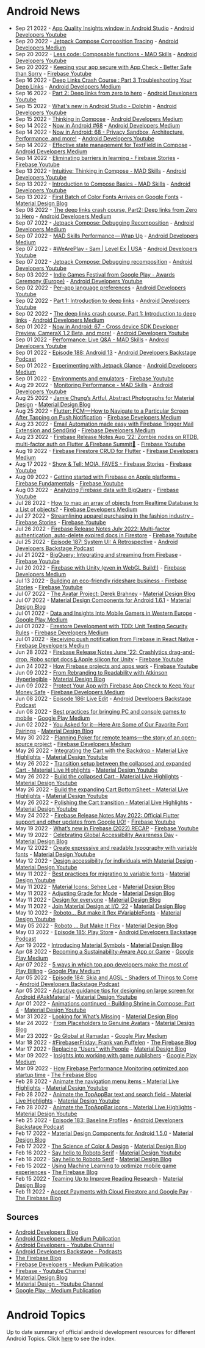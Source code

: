 # Android News

<!-- NEWS:START -->
- Sep 21 2022 - [App Quality Insights window in Android Studio](https://www.youtube.com/watch?v=lYBeOQWKEYI) - [Android Developers Youtube](https://www.youtube.com/c/AndroidDevelopers)
- Sep 20 2022 - [Jetpack Compose Composition Tracing](https://medium.com/androiddevelopers/jetpack-compose-composition-tracing-9ec2b3aea535?source=rss----95b274b437c2---4) - [Android Developers Medium](https://medium.com/androiddevelopers)
- Sep 20 2022 - [Less code: Composable functions - MAD Skills](https://www.youtube.com/watch?v=fFLBCgoHHys) - [Android Developers Youtube](https://www.youtube.com/c/AndroidDevelopers)
- Sep 20 2022 - [Keeping your app secure with App Check - Better Safe than Sorry](https://www.youtube.com/watch?v=TzLON3oVGE0) - [Firebase Youtube](https://www.youtube.com/user/Firebase)
- Sep 16 2022 - [Deep Links Crash Course : Part 3 Troubleshooting Your Deep Links](https://medium.com/androiddevelopers/deep-links-crash-course-part-3-troubleshooting-your-deep-links-61329fecb93?source=rss----95b274b437c2---4) - [Android Developers Medium](https://medium.com/androiddevelopers)
- Sep 16 2022 - [Part 2: Deep links from zero to hero](https://www.youtube.com/watch?v=SCl_rdp0Wik) - [Android Developers Youtube](https://www.youtube.com/c/AndroidDevelopers)
- Sep 15 2022 - [What's new in Android Studio - Dolphin](https://www.youtube.com/watch?v=EQ_btxhpRzU) - [Android Developers Youtube](https://www.youtube.com/c/AndroidDevelopers)
- Sep 15 2022 - [Thinking in Compose](https://medium.com/androiddevelopers/thinking-in-compose-c4ef150bb7cf?source=rss----95b274b437c2---4) - [Android Developers Medium](https://medium.com/androiddevelopers)
- Sep 14 2022 - [Now in Android #68](https://medium.com/androiddevelopers/now-in-android-68-f695e822863c?source=rss----95b274b437c2---4) - [Android Developers Medium](https://medium.com/androiddevelopers)
- Sep 14 2022 - [Now in Android: 68 - Privacy Sandbox, Architecture, Performance, and more!](https://www.youtube.com/watch?v=SHEbEakgr5w) - [Android Developers Youtube](https://www.youtube.com/c/AndroidDevelopers)
- Sep 14 2022 - [Effective state management for TextField in Compose](https://medium.com/androiddevelopers/effective-state-management-for-textfield-in-compose-d6e5b070fbe5?source=rss----95b274b437c2---4) - [Android Developers Medium](https://medium.com/androiddevelopers)
- Sep 14 2022 - [Eliminating barriers in learning - Firebase Stories](https://www.youtube.com/watch?v=nZj6C86mGck) - [Firebase Youtube](https://www.youtube.com/user/Firebase)
- Sep 13 2022 - [Intuitive: Thinking in Compose - MAD Skills](https://www.youtube.com/watch?v=4zf30a34OOA) - [Android Developers Youtube](https://www.youtube.com/c/AndroidDevelopers)
- Sep 13 2022 - [Introduction to Compose Basics - MAD Skills](https://www.youtube.com/watch?v=4UXJTeb9Khg) - [Android Developers Youtube](https://www.youtube.com/c/AndroidDevelopers)
- Sep 13 2022 - [First Batch of Color Fonts Arrives on Google Fonts](https://material.io/blog/color-fonts-are-here) - [Material Design Blog](https://material.io/blog)
- Sep 08 2022 - [The deep links crash course, Part2: Deep links from Zero to Hero](https://medium.com/androiddevelopers/the-deep-links-crash-course-part2-deep-links-from-zero-to-hero-37f94cc8fb88?source=rss----95b274b437c2---4) - [Android Developers Medium](https://medium.com/androiddevelopers)
- Sep 07 2022 - [Jetpack Compose: Debugging Recomposition](https://medium.com/androiddevelopers/jetpack-compose-debugging-recomposition-bfcf4a6f8d37?source=rss----95b274b437c2---4) - [Android Developers Medium](https://medium.com/androiddevelopers)
- Sep 07 2022 - [MAD Skills Performance — Wrap Up](https://medium.com/androiddevelopers/mad-skills-performance-wrap-up-33688abfc51f?source=rss----95b274b437c2---4) - [Android Developers Medium](https://medium.com/androiddevelopers)
- Sep 07 2022 - [#WeArePlay - Sam | Level Ex | USA](https://www.youtube.com/watch?v=WmST1gOWq1g) - [Android Developers Youtube](https://www.youtube.com/c/AndroidDevelopers)
- Sep 07 2022 - [Jetpack Compose: Debugging recomposition](https://www.youtube.com/watch?v=SWBN0y0lFNY) - [Android Developers Youtube](https://www.youtube.com/c/AndroidDevelopers)
- Sep 03 2022 - [Indie Games Festival from Google Play - Awards Ceremony (Europe)](https://www.youtube.com/watch?v=LlFm0V2m5wY) - [Android Developers Youtube](https://www.youtube.com/c/AndroidDevelopers)
- Sep 02 2022 - [Per-app language preferences](https://www.youtube.com/watch?v=DUKnNWwcNvo) - [Android Developers Youtube](https://www.youtube.com/c/AndroidDevelopers)
- Sep 02 2022 - [Part 1: Introduction to deep links](https://www.youtube.com/watch?v=1qFIg-lz4Ys) - [Android Developers Youtube](https://www.youtube.com/c/AndroidDevelopers)
- Sep 02 2022 - [The deep links crash course, Part 1: Introduction to deep links](https://medium.com/androiddevelopers/the-deep-links-crash-course-part-1-introduction-to-deep-links-2189e509e269?source=rss----95b274b437c2---4) - [Android Developers Medium](https://medium.com/androiddevelopers)
- Sep 01 2022 - [Now in Android: 67 - Cross device SDK Developer Preview, CameraX 1.2 Beta, and more!](https://www.youtube.com/watch?v=DOyrGgoNkPY) - [Android Developers Youtube](https://www.youtube.com/c/AndroidDevelopers)
- Sep 01 2022 - [Performance: Live Q&A - MAD Skills](https://www.youtube.com/watch?v=hsK5kggwIcM) - [Android Developers Youtube](https://www.youtube.com/c/AndroidDevelopers)
- Sep 01 2022 - [Episode 188: Android 13](http://adbackstage.libsyn.com/episode-188-android-13) - [Android Developers Backstage Podcast](https://adbackstage.libsyn.com/)
- Sep 01 2022 - [Experimenting with Jetpack Glance](https://medium.com/androiddevelopers/experimenting-with-jetpack-glance-35fbffe520f4?source=rss----95b274b437c2---4) - [Android Developers Medium](https://medium.com/androiddevelopers)
- Sep 01 2022 - [Environments and emulators](https://www.youtube.com/watch?v=xyvxvnIlgBo) - [Firebase Youtube](https://www.youtube.com/user/Firebase)
- Aug 29 2022 - [Monitoring Performance - MAD Skills](https://www.youtube.com/watch?v=GiBu21pP9I0) - [Android Developers Youtube](https://www.youtube.com/c/AndroidDevelopers)
- Aug 25 2022 - [Jamie Chung’s Artful, Abstract Photographs for Material Design](https://material.io/blog/jamie-chung-photography-interview) - [Material Design Blog](https://material.io/blog)
- Aug 25 2022 - [Flutter: FCM — How to Navigate to a Particular Screen After Tapping on Push Notification](https://medium.com/firebase-developers/flutter-fcm-how-to-navigate-to-a-particular-screen-after-tapping-on-push-notification-8cb5d5111ee6?source=rss----8e8b7dc6774d---4) - [Firebase Developers Medium](https://medium.com/firebase-developers)
- Aug 23 2022 - [Email Automation made easy with Firebase Trigger Mail Extension and SendGrid](https://medium.com/firebase-developers/email-automation-made-easy-with-firebase-trigger-mail-extension-and-sendgrid-d91288b3c19d?source=rss----8e8b7dc6774d---4) - [Firebase Developers Medium](https://medium.com/firebase-developers)
- Aug 23 2022 - [Firebase Release Notes Aug '22: Zombie nodes on RTDB, multi-factor auth on Flutter ＆Firebase Summit🍎](https://www.youtube.com/watch?v=oP9MHUWrCXU) - [Firebase Youtube](https://www.youtube.com/user/Firebase)
- Aug 19 2022 - [Firebase Firestore CRUD for Flutter](https://medium.com/firebase-developers/firebase-firestore-crud-realtime-database-b476ca5f857c?source=rss----8e8b7dc6774d---4) - [Firebase Developers Medium](https://medium.com/firebase-developers)
- Aug 17 2022 - [Show & Tell: MOIA, FAVES - Firebase Stories](https://www.youtube.com/watch?v=4uiazEB8N3A) - [Firebase Youtube](https://www.youtube.com/user/Firebase)
- Aug 09 2022 - [Getting started with Firebase on Apple platforms - Firebase Fundamentals](https://www.youtube.com/watch?v=F9Gs_pfT3hs) - [Firebase Youtube](https://www.youtube.com/user/Firebase)
- Aug 03 2022 - [Analyzing Firebase data with BigQuery](https://www.youtube.com/watch?v=jlfREntil-Q) - [Firebase Youtube](https://www.youtube.com/user/Firebase)
- Jul 28 2022 - [How to map an array of objects from Realtime Database to a List of objects?](https://medium.com/firebase-developers/how-to-map-an-array-of-objects-from-realtime-database-to-a-list-of-objects-53f27b33c8f3?source=rss----8e8b7dc6774d---4) - [Firebase Developers Medium](https://medium.com/firebase-developers)
- Jul 27 2022 - [Streamlining apparel purchasing in the fashion industry - Firebase Stories](https://www.youtube.com/watch?v=LtaKCVdjQ3Q) - [Firebase Youtube](https://www.youtube.com/user/Firebase)
- Jul 26 2022 - [Firebase Release Notes July 2022: Multi-factor authentication, auto-delete expired docs in Firestore](https://www.youtube.com/watch?v=gD8iF0Jildk) - [Firebase Youtube](https://www.youtube.com/user/Firebase)
- Jul 25 2022 - [Episode 187: System UI: A Retrospective](http://adbackstage.libsyn.com/episode-187-system-ui-a-retrospective) - [Android Developers Backstage Podcast](https://adbackstage.libsyn.com/)
- Jul 21 2022 - [BigQuery: Integrating and streaming from Firebase](https://www.youtube.com/watch?v=W9t3QupnqPA) - [Firebase Youtube](https://www.youtube.com/user/Firebase)
- Jul 20 2022 - [Firebase with Unity (even in WebGL Build!)](https://medium.com/firebase-developers/firebase-with-unity-even-in-webgl-build-8891e6f9b33c?source=rss----8e8b7dc6774d---4) - [Firebase Developers Medium](https://medium.com/firebase-developers)
- Jul 13 2022 - [Building an eco-friendly rideshare business - Firebase Stories](https://www.youtube.com/watch?v=RE_OzodibvU) - [Firebase Youtube](https://www.youtube.com/user/Firebase)
- Jul 07 2022 - [The Avatar Project: Derek Brahney](https://material.io/blog/derek-brahney-interview) - [Material Design Blog](https://material.io/blog)
- Jul 07 2022 - [Material Design Components for Android 1.6.1](https://material.io/blog/android-stable-release-1-6-1) - [Material Design Blog](https://material.io/blog)
- Jul 01 2022 - [Data and Insights Into Mobile Gamers in Western Europe](https://medium.com/googleplaydev/data-and-insights-into-mobile-gamers-in-western-europe-e9e7099dc8b6?source=rss----1f8baa23933d---4) - [Google Play Medium](https://medium.com/googleplaydev)
- Jul 01 2022 - [Firestore Development with TDD: Unit Testing Security Rules](https://medium.com/firebase-developers/develop-your-firestore-with-tdd-unit-testing-security-rules-afefb0d772c4?source=rss----8e8b7dc6774d---4) - [Firebase Developers Medium](https://medium.com/firebase-developers)
- Jul 01 2022 - [Receiving push notification from Firebase in React Native](https://medium.com/firebase-developers/receiving-push-notification-from-firebase-in-react-native-b774681d700d?source=rss----8e8b7dc6774d---4) - [Firebase Developers Medium](https://medium.com/firebase-developers)
- Jun 28 2022 - [Firebase Release Notes June '22: Crashlytics drag-and-drop, Robo script docs＆Apple silicon for Unity](https://www.youtube.com/watch?v=JxJ0niQWieU) - [Firebase Youtube](https://www.youtube.com/user/Firebase)
- Jun 24 2022 - [How Firebase projects and apps work](https://www.youtube.com/watch?v=27BUpiAXt9M) - [Firebase Youtube](https://www.youtube.com/user/Firebase)
- Jun 09 2022 - [From Rebranding to Readability with Atkinson Hyperlegible](https://material.io/blog/atkinson-hyperlegible-design) - [Material Design Blog](https://material.io/blog)
- Jun 09 2022 - [Protect Your App with Firebase App Check to Keep Your Money Safe](https://medium.com/firebase-developers/protect-your-app-with-firebase-app-check-to-keep-your-money-safe-dc0a615b4b3e?source=rss----8e8b7dc6774d---4) - [Firebase Developers Medium](https://medium.com/firebase-developers)
- Jun 08 2022 - [Episode 186: Live Edit](http://adbackstage.libsyn.com/episode-186-live-edit) - [Android Developers Backstage Podcast](https://adbackstage.libsyn.com/)
- Jun 08 2022 - [Best practices for bringing PC and console games to mobile](https://medium.com/googleplaydev/best-practices-for-bringing-pc-and-console-games-to-mobile-863cedb9fbc6?source=rss----1f8baa23933d---4) - [Google Play Medium](https://medium.com/googleplaydev)
- Jun 02 2022 - [You Asked for it—Here Are Some of Our Favorite Font Pairings](https://material.io/blog/google-fonts-pairing-figma) - [Material Design Blog](https://material.io/blog)
- May 30 2022 - [Planning Poker for remote teams — the story of an open-source project](https://medium.com/firebase-developers/planning-poker-for-remote-teams-the-story-of-an-open-source-project-3ffd3e6e81a5?source=rss----8e8b7dc6774d---4) - [Firebase Developers Medium](https://medium.com/firebase-developers)
- May 26 2022 - [Integrating the Cart with the Backdrop - Material Live Highlights](https://www.youtube.com/watch?v=s3hk_bjsNVE) - [Material Design Youtube](https://www.youtube.com/c/MaterialDesign)
- May 26 2022 - [Transition setup between the collapsed and expanded Cart - Material Live Highlights](https://www.youtube.com/watch?v=Wyn8I4dj-eA) - [Material Design Youtube](https://www.youtube.com/c/MaterialDesign)
- May 26 2022 - [Build the collapsed Cart - Material Live Highlights](https://www.youtube.com/watch?v=hEAtKv_Kmes) - [Material Design Youtube](https://www.youtube.com/c/MaterialDesign)
- May 26 2022 - [Build the expanding Cart BottomSheet - Material Live Highlights](https://www.youtube.com/watch?v=5SR6FcqpwqU) - [Material Design Youtube](https://www.youtube.com/c/MaterialDesign)
- May 26 2022 - [Polishing the Cart transition - Material Live Highlights](https://www.youtube.com/watch?v=6-wiitIFf40) - [Material Design Youtube](https://www.youtube.com/c/MaterialDesign)
- May 24 2022 - [Firebase Release Notes May 2022: Official Flutter support and other updates from Google I/O!](https://www.youtube.com/watch?v=HseGVOM85W4) - [Firebase Youtube](https://www.youtube.com/user/Firebase)
- May 19 2022 - [What’s new in Firebase (2022) RECAP](https://www.youtube.com/watch?v=8UY02Nf0l6A) - [Firebase Youtube](https://www.youtube.com/user/Firebase)
- May 19 2022 - [Celebrating Global Accessibility Awareness Day](https://material.io/blog/accessibility-awareness-day-2022) - [Material Design Blog](https://material.io/blog)
- May 12 2022 - [Create expressive and readable typography with variable fonts](https://www.youtube.com/watch?v=bNiPLUjh6LQ) - [Material Design Youtube](https://www.youtube.com/c/MaterialDesign)
- May 12 2022 - [Design accessibility for individuals with Material Design](https://www.youtube.com/watch?v=b6FTDYrJWRA) - [Material Design Youtube](https://www.youtube.com/c/MaterialDesign)
- May 11 2022 - [Best practices for migrating to variable fonts](https://www.youtube.com/watch?v=-pXShVaNPGs) - [Material Design Youtube](https://www.youtube.com/c/MaterialDesign)
- May 11 2022 - [Material Icons: Sehee Lee](https://material.io/blog/material-icons-sehee-lee-interview) - [Material Design Blog](https://material.io/blog)
- May 11 2022 - [Adjusting Grade for Mode](https://material.io/blog/readability-research) - [Material Design Blog](https://material.io/blog)
- May 11 2022 - [Design for everyone](https://material.io/blog/m3-a11y) - [Material Design Blog](https://material.io/blog)
- May 11 2022 - [Join Material Design at I/O ‘22](https://material.io/blog/material-google-io22) - [Material Design Blog](https://material.io/blog)
- May 10 2022 - [Roboto... But make it flex #VariableFonts](https://www.youtube.com/watch?v=f3IQSmKFokU) - [Material Design Youtube](https://www.youtube.com/c/MaterialDesign)
- May 05 2022 - [Roboto … But Make It Flex](https://material.io/blog/roboto-flex) - [Material Design Blog](https://material.io/blog)
- May 03 2022 - [Episode 185: Play Store](http://adbackstage.libsyn.com/episode-185-play-store) - [Android Developers Backstage Podcast](https://adbackstage.libsyn.com/)
- Apr 19 2022 - [Introducing Material Symbols](https://material.io/blog/introducing-symbols) - [Material Design Blog](https://material.io/blog)
- Apr 08 2022 - [Becoming a Sustainability-Aware App or Game](https://medium.com/googleplaydev/becoming-a-sustainability-aware-app-or-game-b256803dec93?source=rss----1f8baa23933d---4) - [Google Play Medium](https://medium.com/googleplaydev)
- Apr 07 2022 - [5 ways in which top app developers make the most of Play Billing](https://medium.com/googleplaydev/5-ways-in-which-top-app-developers-make-the-most-of-play-billing-7b8dd8b63f7c?source=rss----1f8baa23933d---4) - [Google Play Medium](https://medium.com/googleplaydev)
- Apr 05 2022 - [Episode 184: Skia and AGSL - Shaders of Things to Come](http://adbackstage.libsyn.com/episode-184-skia-and-agsl-shaders-of-things-to-come) - [Android Developers Backstage Podcast](https://adbackstage.libsyn.com/)
- Apr 05 2022 - [Adaptive guidance tips for designing on large screen for Android #AskMaterial](https://www.youtube.com/watch?v=y17GBQOb6e8) - [Material Design Youtube](https://www.youtube.com/c/MaterialDesign)
- Apr 01 2022 - [Animations continued - Building Shrine in Compose: Part 4](https://www.youtube.com/watch?v=sNxRwTVGuOI) - [Material Design Youtube](https://www.youtube.com/c/MaterialDesign)
- Mar 31 2022 - [Looking for What’s Missing](https://material.io/blog/asset-people-3) - [Material Design Blog](https://material.io/blog)
- Mar 24 2022 - [From Placeholders to Genuine Avatars](https://material.io/blog/asset-people-2) - [Material Design Blog](https://material.io/blog)
- Mar 23 2022 - [Go Global at Ramadan](https://medium.com/googleplaydev/go-global-at-ramadan-eb181fcedae4?source=rss----1f8baa23933d---4) - [Google Play Medium](https://medium.com/googleplaydev)
- Mar 18 2022 - [#FirebaserFriday: Frank van Puffelen](http://firebase.googleblog.com/2022/02/meet-firebaser-Puf.html) - [The Firebase Blog](https://firebase.googleblog.com/)
- Mar 17 2022 - [Replacing “Users” with People](https://material.io/blog/asset-people-1) - [Material Design Blog](https://material.io/blog)
- Mar 09 2022 - [Insights into working with game publishers](https://medium.com/googleplaydev/insights-into-working-with-game-publishers-e71779286ff4?source=rss----1f8baa23933d---4) - [Google Play Medium](https://medium.com/googleplaydev)
- Mar 09 2022 - [How Firebase Performance Monitoring optimized app startup time](http://firebase.googleblog.com/2022/03/how-Firebase-Performance-Monitoring-optimized-app-startup-time.html) - [The Firebase Blog](https://firebase.googleblog.com/)
- Feb 28 2022 - [Animate the navigation menu items - Material Live Highlights](https://www.youtube.com/watch?v=pAhQPVdCpVs) - [Material Design Youtube](https://www.youtube.com/c/MaterialDesign)
- Feb 28 2022 - [Animate the TopAppBar text and search field - Material Live Highlights](https://www.youtube.com/watch?v=_8boIo4Bg-8) - [Material Design Youtube](https://www.youtube.com/c/MaterialDesign)
- Feb 28 2022 - [Animate the TopAppBar icons - Material Live Highlights](https://www.youtube.com/watch?v=hiDaPrcZbco) - [Material Design Youtube](https://www.youtube.com/c/MaterialDesign)
- Feb 25 2022 - [Episode 183: Baseline Profiles](http://adbackstage.libsyn.com/episode-183-baseline-profiles) - [Android Developers Backstage Podcast](https://adbackstage.libsyn.com/)
- Feb 17 2022 - [Material Design Components for Android 1.5.0](https://material.io/blog/android-stable-release-1-5) - [Material Design Blog](https://material.io/blog)
- Feb 17 2022 - [The Science of Color & Design](https://material.io/blog/science-of-color-design) - [Material Design Blog](https://material.io/blog)
- Feb 16 2022 - [Say hello to Roboto Serif](https://www.youtube.com/watch?v=wtBS5wRpaHg) - [Material Design Youtube](https://www.youtube.com/c/MaterialDesign)
- Feb 16 2022 - [Say hello to Roboto Serif](https://material.io/blog/roboto-serif) - [Material Design Blog](https://material.io/blog)
- Feb 15 2022 - [Using Machine Learning to optimize mobile game experiences](http://firebase.googleblog.com/2022/02/custom-ondevice-machine-learning.html) - [The Firebase Blog](https://firebase.googleblog.com/)
- Feb 15 2022 - [Teaming Up to Improve Reading Research](https://material.io/blog/readability-consortium) - [Material Design Blog](https://material.io/blog)
- Feb 11 2022 - [Accept Payments with Cloud Firestore and Google Pay](http://firebase.googleblog.com/2022/02/accept-payments-with-Cloud-Firestore-and-Google-Pay.html) - [The Firebase Blog](https://firebase.googleblog.com/)<!-- NEWS:END -->

## Sources

* [Android Developers Blog](https://android-developers.googleblog.com/)
* [Android Developers - Medium Publication](https://medium.com/androiddevelopers)
* [Android Developers - Youtube Channel](https://www.youtube.com/c/AndroidDevelopers)
* [Android Developers Backstage - Podcasts](https://adbackstage.libsyn.com/)
* [The Firebase Blog](https://firebase.googleblog.com/)
* [Firebase Developers - Medium Publication](https://medium.com/firebase-developers)
* [Firebase - Youtube Channel](https://www.youtube.com/user/Firebase)
* [Material Design Blog](https://material.io/blog)
* [Material Design - Youtube Channel](https://www.youtube.com/c/MaterialDesign)
* [Google Play - Medium Publication](https://medium.com/googleplaydev)

# Android Topics
Up to date summary of official android development resources for different Android Topics. Click [here](https://androidtopicsindex.dipien.com/) to see the index.

